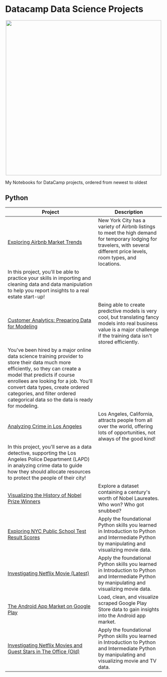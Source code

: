 # Datacamp Data Science Projects

<p align="center" width="100%">
  <img src = https://res.cloudinary.com/dyd911kmh/image/upload/f_auto,q_auto:best/v1603223608/DC_New_mugdv8.png width = "500">
</p>

My Notebooks for DataCamp projects, ordered from newest to oldest

Python
--- 

| Project | Description   |
| --- |---|
| [Exploring Airbnb Market Trends](https://github.com/laiflonglearner/datacamp-project-solutions/tree/main/python/Customer%20Analytics%20-%20Preparing%20Data%20For%20Modeling) |New York City has a variety of Airbnb listings to meet the high demand for temporary lodging for travelers, with several different price levels, room types, and locations. 
In this project, you'll be able to practice your skills in importing and cleaning data and data manipulation to help you report insights to a real estate start-up!|
| [Customer Analytics: Preparing Data for Modeling](https://github.com/laiflonglearner/datacamp-project-solutions/tree/main/python/Customer%20Analytics%20-%20Preparing%20Data%20For%20Modeling) |Being able to create predictive models is very cool, but translating fancy models into real business value is a major challenge if the training data isn't stored efficiently. 
You've been hired by a major online data science training provider to store their data much more efficiently, so they can create a model that predicts if course enrollees are looking for a job. You'll convert data types, create ordered categories, and filter ordered categorical data so the data is ready for modeling.|
| [Analyzing Crime in Los Angeles](https://github.com/laiflonglearner/datacamp-project-solutions/tree/main/python/Analyzing%20Crime%20in%20Los%20Angeles) |Los Angeles, California, attracts people from all over the world, offering lots of opportunities, not always of the good kind!
In this project, you'll serve as a data detective, supporting the Los Angeles Police Department (LAPD) in analyzing crime data to guide how they should allocate resources to protect the people of their city!|
| [Visualizing the History of Nobel Prize Winners](https://app.datacamp.com/workspace/w/4033f679-311c-42eb-b824-19c3ac2bea5e/edit) |Explore a dataset containing a century's worth of Nobel Laureates. Who won? Who got snubbed?|
| [Exploring NYC Public School Test Result Scores](https://app.datacamp.com/workspace/w/e522e199-4ae1-48cb-b758-93692c44fec4/edit) |Apply the foundational Python skills you learned in Introduction to Python and Intermediate Python by manipulating and visualizing movie data. |
| [Investigating Netflix Movie (Latest)](https://app.datacamp.com/workspace/w/6c8bcd86-52e0-4d70-a40d-2f2d3ba250ba/edit) |Apply the foundational Python skills you learned in Introduction to Python and Intermediate Python by manipulating and visualizing movie data. |
| [The Android App Market on Google Play](https://app.datacamp.com/workspace/w/502f126e-e729-4b5d-91b6-f43fd5acff6d/edit) | Load, clean, and visualize scraped Google Play Store data to gain insights into the Android app market.
| [Investigating Netflix Movies and Guest Stars in The Office (Old)](https://app.datacamp.com/workspace/w/5eb8dac0-557e-420e-89c9-262951311150/edit) | Apply the foundational Python skills you learned in Introduction to Python and Intermediate Python by manipulating and visualizing movie and TV data. |
 





